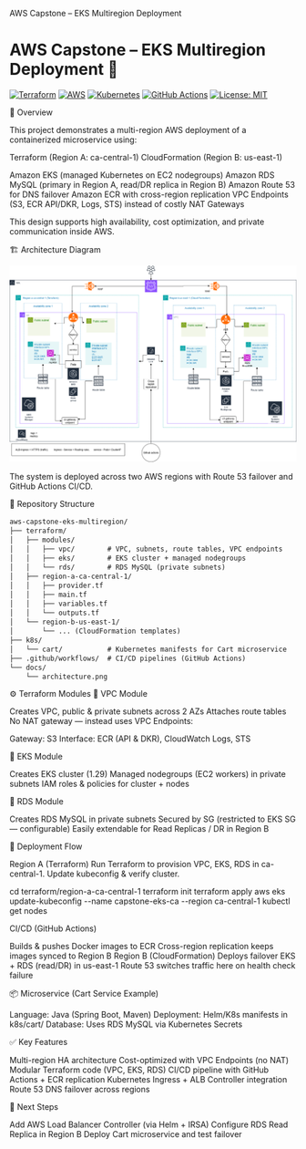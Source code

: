 AWS Capstone – EKS Multiregion Deployment 

# AWS Capstone – EKS Multiregion Deployment 🚀

[![Terraform](https://img.shields.io/badge/Terraform-v1.7+-623CE4?logo=terraform&logoColor=white)](https://www.terraform.io/)
[![AWS](https://img.shields.io/badge/AWS-Cloud-orange?logo=amazon-aws&logoColor=white)](https://aws.amazon.com/)
[![Kubernetes](https://img.shields.io/badge/Kubernetes-1.29-blue?logo=kubernetes&logoColor=white)](https://kubernetes.io/)
[![GitHub Actions](https://img.shields.io/badge/GitHub-Actions-2088FF?logo=github-actions&logoColor=white)](https://github.com/features/actions)
[![License: MIT](https://img.shields.io/badge/License-MIT-yellow.svg)](https://opensource.org/licenses/MIT)

📌 Overview

This project demonstrates a multi-region AWS deployment of a containerized microservice using:

Terraform (Region A: ca-central-1)
CloudFormation (Region B: us-east-1)

Amazon EKS (managed Kubernetes on EC2 nodegroups)
Amazon RDS MySQL (primary in Region A, read/DR replica in Region B)
Amazon Route 53 for DNS failover
Amazon ECR with cross-region replication
VPC Endpoints (S3, ECR API/DKR, Logs, STS) instead of costly NAT Gateways

This design supports high availability, cost optimization, and private communication inside AWS.

🏗️ Architecture Diagram

![Architecture](./docs/architecture.png)

The system is deployed across two AWS regions with Route 53 failover and GitHub Actions CI/CD.

📂 Repository Structure

```
aws-capstone-eks-multiregion/
├── terraform/
│   ├── modules/
│   │   ├── vpc/        # VPC, subnets, route tables, VPC endpoints
│   │   ├── eks/        # EKS cluster + managed nodegroups
│   │   └── rds/        # RDS MySQL (private subnets)
│   ├── region-a-ca-central-1/
│   │   ├── provider.tf
│   │   ├── main.tf
│   │   ├── variables.tf
│   │   └── outputs.tf
│   └── region-b-us-east-1/
│       └── ... (CloudFormation templates)
├── k8s/
│   └── cart/           # Kubernetes manifests for Cart microservice
├── .github/workflows/  # CI/CD pipelines (GitHub Actions)
└── docs/
    └── architecture.png 
```

⚙️ Terraform Modules
🔹 VPC Module

Creates VPC, public & private subnets across 2 AZs
Attaches route tables
No NAT gateway — instead uses VPC Endpoints:

Gateway: S3
Interface: ECR (API & DKR), CloudWatch Logs, STS

🔹 EKS Module

Creates EKS cluster (1.29)
Managed nodegroups (EC2 workers) in private subnets
IAM roles & policies for cluster + nodes

🔹 RDS Module

Creates RDS MySQL in private subnets
Secured by SG (restricted to EKS SG — configurable)
Easily extendable for Read Replicas / DR in Region B

🔄 Deployment Flow

Region A (Terraform)
Run Terraform to provision VPC, EKS, RDS in ca-central-1.
Update kubeconfig & verify cluster.

cd terraform/region-a-ca-central-1
terraform init
terraform apply
aws eks update-kubeconfig --name capstone-eks-ca --region ca-central-1
kubectl get nodes


CI/CD (GitHub Actions)

Builds & pushes Docker images to ECR
Cross-region replication keeps images synced to Region B
Region B (CloudFormation)
Deploys failover EKS + RDS (read/DR) in us-east-1
Route 53 switches traffic here on health check failure

📦 Microservice (Cart Service Example)

Language: Java (Spring Boot, Maven)
Deployment: Helm/K8s manifests in k8s/cart/
Database: Uses RDS MySQL via Kubernetes Secrets

✅ Key Features

Multi-region HA architecture
Cost-optimized with VPC Endpoints (no NAT)
Modular Terraform code (VPC, EKS, RDS)
CI/CD pipeline with GitHub Actions + ECR replication
Kubernetes Ingress + ALB Controller integration
Route 53 DNS failover across regions

🚀 Next Steps

Add AWS Load Balancer Controller (via Helm + IRSA)
Configure RDS Read Replica in Region B
Deploy Cart microservice and test failover
